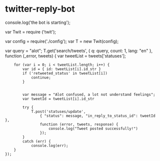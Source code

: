 # twitter-reply-bot
console.log('the bot is starting');

var Twit = require ('twit');

var config = require('./config');
var T = new Twit(config);

var query = "alot";
T.get('search/tweets',
    { q: query, count: 1, lang: "en" },
    function (_error, tweets) {
        var tweetList = tweets['statuses'];
    
        for (var i = 0; i < tweetList.length; i++) {
            var id = { id: tweetList[i].id_str }
            if ('retweeted_status' in tweetList[i]) 
                continue;
            }
       
        
            var message = "Alot confused, a lot not understand feelings";
            var tweetId = tweetList[i].id_str

            try {
                T.post('statuses/update',
                    { "status": message, "in_reply_to_status_id": tweetId },
                    function (error, tweets, response) {
                        console.log("Tweet posted successfully!")
                    });
            }
            catch (err) {
                console.log(err);
        }
    });
